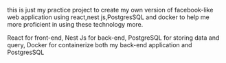 this is just my practice project to create my own version of facebook-like web application using react,nest js,PostgresSQL and docker to help me more proficient in using these technology more.

React for front-end,
Nest Js for back-end,
PostgreSQL for storing data and query,
Docker for containerize both my back-end application and PostgresSQL
